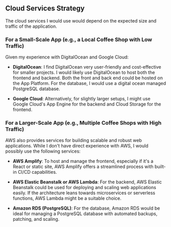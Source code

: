 ## Cloud Services Strategy

The cloud services I would use would depend on the expected size and traffic of the application.

### For a Small-Scale App (e.g., a Local Coffee Shop with Low Traffic)
Given my experience with DigitalOcean and Google Cloud:

- **DigitalOcean**: I find DigitalOcean very user-friendly and cost-effective for smaller projects. I would likely use DigitalOcean to host both the frontend and backend. Both the front and back end could be hosted on the App Platform. For the database, I would use a digital ocean managed PostgreSQL database.

- **Google Cloud**: Alternatively, for slightly larger setups, I might use Google Cloud's App Engine for the backend and Cloud Storage for the frontend.

### For a Larger-Scale App (e.g., Multiple Coffee Shops with High Traffic)
AWS also provides services for building scalable and robust web applications. While I don't have direct experience with AWS, I would possibly use the following services:

- **AWS Amplify**: To host and manage the frontend, especially if it's a React or static site, AWS Amplify offers a streamlined process with built-in CI/CD capabilities.
  
- **AWS Elastic Beanstalk or AWS Lambda**: For the backend, AWS Elastic Beanstalk could be used for deploying and scaling web applications easily. If the architecture leans towards microservices or serverless functions, AWS Lambda might be a suitable choice.

- **Amazon RDS (PostgreSQL)**: For the database, Amazon RDS would be ideal for managing a PostgreSQL database with automated backups, patching, and scaling.
